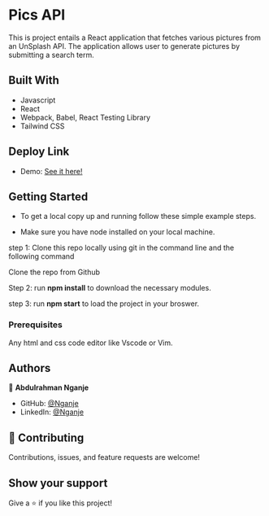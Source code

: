 # Pics API

This is project entails a React application that fetches various pictures from an UnSplash API. The application allows user to generate pictures by submitting a search term.

## Built With

- Javascript
- React
- Webpack, Babel, React Testing Library
- Tailwind CSS

## Deploy Link

- Demo: [See it here!]()

## Getting Started

- To get a local copy up and running follow these simple example steps.

- Make sure you have node installed on your local machine.

step 1: Clone this repo locally using git in the command line and the following command

Clone the repo from Github

Step 2: run **npm install** to download the necessary modules.

step 3: run **npm start** to load the project in your broswer.

### Prerequisites

Any html and css code editor like Vscode or Vim.

## Authors

👤 **Abdulrahman Nganje**

- GitHub: [@Nganje](https://github.com/asnganje)
- LinkedIn: [@Nganje](https://www.linkedin.com/in/abdulrahman-nganje-a6436935/)

## 🤝 Contributing

Contributions, issues, and feature requests are welcome!

## Show your support

Give a ⭐️ if you like this project!
